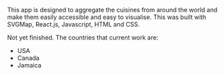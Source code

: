 This app is designed to aggregate the cuisines from around the world and make them easily accessible and easy to visualise. This was built with SVGMap, React.js, Javascript, HTML and CSS.

Not yet finished. 
The countries that current work are:
<ul>
  <li>USA</li>
  <li>Canada</li>
  <li>Jamaica</li>
</ul>

